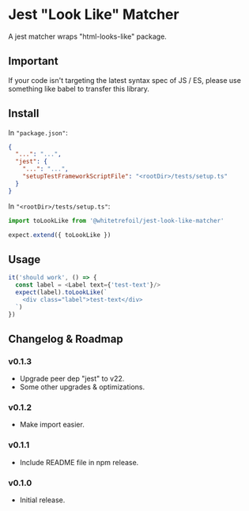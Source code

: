 Jest "Look Like" Matcher
=====================================================

A jest matcher wraps "html-looks-like" package.

Important
---------

If your code isn't targeting the latest syntax spec of JS / ES,
please use something like babel to transfer this library.

Install
-------

In `"package.json"`:

```json
{
  "...": "...",
  "jest": {
    "...": "...",
    "setupTestFrameworkScriptFile": "<rootDir>/tests/setup.ts"
  }
}
```

In `"<rootDir>/tests/setup.ts"`:

```typescript
import toLookLike from '@whitetrefoil/jest-look-like-matcher'

expect.extend({ toLookLike })
```

Usage
-----

```typescript jsx
it('should work', () => {
  const label = <Label text={'test-text'}/>
  expect(label).toLookLike(`
    <div class="label">test-text</div>
  `)
})
```

Changelog & Roadmap
-------------------

### v0.1.3

* Upgrade peer dep "jest" to v22.
* Some other upgrades & optimizations.

### v0.1.2

* Make import easier.

### v0.1.1

* Include README file in npm release.

### v0.1.0

* Initial release.
